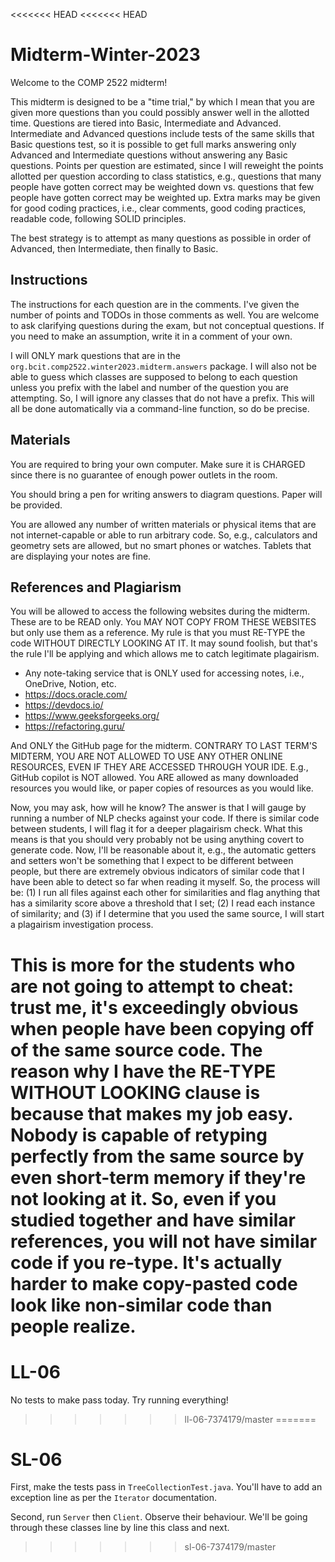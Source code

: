 <<<<<<< HEAD
<<<<<<< HEAD
# Midterm-Winter-2023

Welcome to the COMP 2522 midterm!

This midterm is designed to be a "time trial," by which I mean that you are given more questions than you could possibly answer well in the allotted time. Questions are tiered into Basic, Intermediate and Advanced. Intermediate and Advanced questions include tests of the same skills that Basic questions test, so it is possible to get full marks answering only Advanced and Intermediate questions without answering any Basic questions. Points per question are estimated, since I will reweight the points allotted per question according to class statistics, e.g., questions that many people have gotten correct may be weighted down vs. questions that few people have gotten correct may be weighted up. Extra marks may be given for good coding practices, i.e., clear comments, good coding practices, readable code, following SOLID principles.

The best strategy is to attempt as many questions as possible in order of Advanced, then Intermediate, then finally to Basic.

## Instructions
The instructions for each question are in the comments. I've given the number of points and TODOs in those comments as well. You are welcome to ask clarifying questions during the exam, but not conceptual questions. If you need to make an assumption, write it in a comment of your own.

I will ONLY mark questions that are in the `org.bcit.comp2522.winter2023.midterm.answers` package. I will also not be able to guess which classes are supposed to belong to each question unless you prefix with the label and number of the question you are attempting. So, I will ignore any classes that do not have a prefix. This will all be done automatically via a command-line function, so do be precise.

## Materials
You are required to bring your own computer. Make sure it is CHARGED since there is no guarantee of enough power outlets in the room.

You should bring a pen for writing answers to diagram questions. Paper will be provided.

You are allowed any number of written materials or physical items that are not internet-capable or able to run arbitrary code. So, e.g., calculators and geometry sets are allowed, but no smart phones or watches. Tablets that are displaying your notes are fine.

## References and Plagiarism
You will be allowed to access the following websites during the midterm. These are to be READ only. You MAY NOT COPY FROM THESE WEBSITES but only use them as a reference. My rule is that you must RE-TYPE the code WITHOUT DIRECTLY LOOKING AT IT. It may sound foolish, but that's the rule I'll be applying and which allows me to catch legitimate plagairism.
- Any note-taking service that is ONLY used for accessing notes, i.e., OneDrive, Notion, etc.
- https://docs.oracle.com/
- https://devdocs.io/
- https://www.geeksforgeeks.org/
- https://refactoring.guru/

And ONLY the GitHub page for the midterm. CONTRARY TO LAST TERM'S MIDTERM, YOU ARE NOT ALLOWED TO USE ANY OTHER ONLINE RESOURCES, EVEN IF THEY ARE ACCESSED THROUGH YOUR IDE. E.g., GitHub copilot is NOT allowed. You ARE allowed as many downloaded resources you would like, or paper copies of resources as you would like.

Now, you may ask, how will he know? The answer is that I will gauge by running a number of NLP checks against your code. If there is similar code between students, I will flag it for a deeper plagairism check. What this means is that you should very probably not be using anything covert to generate code. Now, I'll be reasonable about it, e.g., the automatic getters and setters won't be something that I expect to be different between people, but there are extremely obvious indicators of similar code that I have been able to detect so far when reading it myself. So, the process will be: (1) I run all files against each other for similarities and flag anything that has a similarity score above a threshold that I set; (2) I read each instance of similarity; and (3) if I determine that you used the same source, I will start a plagairism investigation process.

This is more for the students who are not going to attempt to cheat: trust me, it's exceedingly obvious when people have been copying off of the same source code. The reason why I have the RE-TYPE WITHOUT LOOKING clause is because that makes my job easy. Nobody is capable of retyping perfectly from the same source by even short-term memory if they're not looking at it. So, even if you studied together and have similar references, you will not have similar code if you re-type. It's actually harder to make copy-pasted code look like non-similar code than people realize.
=======
# LL-06

No tests to make pass today. Try running everything!
>>>>>>> ll-06-7374179/master
=======
# SL-06

First, make the tests pass in `TreeCollectionTest.java`. You'll have to add an exception line as per the `Iterator` documentation.

Second, run `Server` then `Client`. Observe their behaviour. We'll be going through these classes line by line this class and next.
>>>>>>> sl-06-7374179/master
